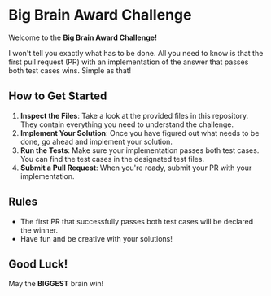 # Big Brain Award Challenge

Welcome to the **Big Brain Award Challenge!**

I won't tell you exactly what has to be done. All you need to know is that the first pull request (PR) with an implementation of the answer that passes both test cases wins. Simple as that!

## How to Get Started

1. **Inspect the Files**: Take a look at the provided files in this repository. They contain everything you need to understand the challenge.
2. **Implement Your Solution**: Once you have figured out what needs to be done, go ahead and implement your solution.
3. **Run the Tests**: Make sure your implementation passes both test cases. You can find the test cases in the designated test files.
4. **Submit a Pull Request**: When you're ready, submit your PR with your implementation.

## Rules

- The first PR that successfully passes both test cases will be declared the winner.
- Have fun and be creative with your solutions!

## Good Luck!

May the **BIGGEST** brain win!

